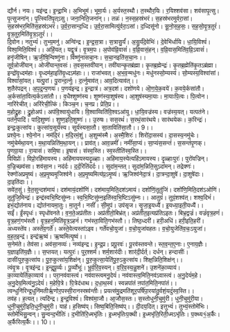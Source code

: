 

  
द्यौर्न। नयः। यइ॑न्द्र। इ॒न्द्रा॒भि। अ॒भिभूम॑। भूमा॒र्यः। अ॒र्यस्त॒स्थौ। त॒स्थौर॒यिः। र॒यिश्शव॑सा। शव॑सापृ॒त्सु। पृ॒त्सुजना॑न्। पृ॒त्स्विति॑पृ॒त्ऽसु। जना॒निति॒जना॑न्।। तन्नः॑। न॒स्स॒हस्र॑भरं। स॒हस्र॑भरमुर्वरा॒सां। स॒हस्र॑भर॒मिति॑स॒हस्र॑ऽभरं। उ॒र्व॒रा॒सान्द॒ध्दि। उ॒र्व॒रा॒सामित्यु॑र्वरा॒ऽसां। द॒ध्दिसू॑नो। सू॒नो॒स॒ह॒सः॒। स॒ह॒सो॒वृ॒त्र॒तुरं॑। वृ॒त्र॒तुर॒मिति॑वृ॒त्र॒ऽतुरं॑।।  
दि॒वोन। नतुभ्यं॑। तुभ्य॒मनु॑। अन्वि॑न्द्र। इ॒न्द्र॒स॒त्रा। स॒त्रासु॒र्यं॑। अ॒सु॒र्यं॑दे॒वेभिः॑। दे॒वेभि॑र्धायि। धा॒यि॒विश्वं॑। विश्व॒मिति॒विश्वं॑।। अहिं॒यत्। यद्वृ॒त्रं। वृ॒त्रम॒पः। अ॒पोव॑व्रि॒वासं॑। व॒व्रि॒वासं॒हन्। व॒व्रि॒वास॒मिति॑व॒व्रि॒ऽवासं॑। हनृ॑जीषिन्। ऋ॒जी॒षि॒न्विष्णु॑ना। विष्णु॑नासचा॒नः। स॒चा॒नइति॑स॒चा॒नः।।  
तूर्व॒न्नोजी॑यान्। ओजी॑यान्त॒वसः॑। त॒वस॒स्तवी॑यान्। तवी॑यान्कृ॒तब्र॑ह्मा। कृ॒तब्र॒ह्मेन्द्रः॑। कृ॒तब्र॒ह्मेति॑कृ॒तऽब्र॑ह्मा। इन्द्रो॑वृ॒ध्दम॑हाः। वृ॒ध्दम॑हा॒इति॑वृ॒ध्दऽम॑हाः।। राजा॑भवत्। अ॒भ॒व॒न्मधु॑नः। मधु॑नस्सो॒म्यस्य॑। सो॒म्यस्य॒विश्वा॑सां। विश्वा॑सां॒यत्। यत्पु॒रां। पु॒रान्द॒र्त्नुः। द॒र्त्नुमाव॑त्। आव॒दित्याव॑त्।।  
श॒तैर॑पद्रन्। अ॒प॒द्र॒न्प॒णयः॑। प॒णय॑इन्द्र। इ॒न्द्रात्र॑। अत्र॒दश॑। दशो॑णये। ऒ॒ण॒ये॒क॒वये॑। क॒वये॒र्कसा॑तौ। अ॒र्कसा॑ता॒वित्य॒र्कऽसा॑तौ।। व॒धैश्शुष्ण॑स्य। शुष्ण॑स्या॒शुष॑स्य। आ॒शुष॑स्यमा॒याः। मा॒याःपि॒त्वः। पि॒त्वोन। नारि॑रेचीत्। अरि॑रेची॒त्किं। किञ्च॒न। च॒नप्र। प्रेति॒प्र।।  
म॒होद्रु॒हः। द्रु॒होअप॑। अप॑वि॒श्वायु॑धायि। वि॒श्वाय्विति॑वि॒श्वऽआ॑यु। धा॒यि॒वज्र॑स्य। वज्र॑स्य॒यत्। यत्पत॑ने। पत॑ने॒पादि॑। पादि॒शुष्णः॑। शुष्ण॒इति॒शुष्णः॑।। उ॒रुषः। सस॒रथं॑। स॒रथं॒सार॑थये। सार॑थयेकः। क॒रिन्द्रः॑। इन्द्रः॒कुत्सा॑य। कुत्सा॑य॒सूर्य॑स्य। सूर्य॑स्यसा॒तौ। सा॒ताविति॑सा॒तौ।। 9।।  
प्रश्ये॒नः। श्ये॒नोन। नम॑दि॒रं। म॒दि॒रमं॒शुं। अ॒शुम्म॑स्मै। अ॒स्मै॒शिरः॑। शिरो॑दा॒सस्य॑। दा॒सस्य॒नमु॑चेः। नमु॑चेर्मथा॒यन्। म॒था॒यन्निति॑म॒था॒यन्।। प्राव॑त्। आव॒न्नमीं॑। नमीं॑सा॒प्यं। सा॒प्यंस॒सन्तं॑। स॒सन्तं॑पृ॒णक्। पृ॒णग्रा॒या। रा॒यासं। समि॒षा। इ॒षासं। संस्व॒स्ति। स्व॒स्तीति॑स्व॒स्ति।।  
विविप्रोः॑। विप्रो॒रहि॑मायस्य। अहि॑माययस्यदृ॒ळ्हाः। अहि॑माय॒स्येत्यहि॑ऽमायस्य। दृ॒ळ्हाःपुरः॑। पुरो॑वज्रिन्। व॒ज्रि॒च्छव॑सा। शव॑सा॒न। नद॑र्दः। द॒र्द॒रिति॑दर्दः।। सुदा॑म॒न्तत्। सुदा॑म॒न्निति॒सुऽदा॑मन्। तद्रेक्णः॑। रेक्णो॑अप्रमृ॒ष्यं। अ॒प्र॒मृ॒ष्यमृ॒जिश्व॑ने। अ॒प्र॒मृ॒ष्यमित्य॑प्र॒ऽमृ॒ष्यं। ऋ॒जिश्व॑नेदा॒त्रं। दा॒त्रन्दा॒शुषे॑। दा॒शुषे॑दाः। दा॒इति॑दाः।।  
सवे॑त॒सुं। वे॒त॒सुन्दश॑मायं। दश॑मायं॒दशो॑णिं। दश॑माय॒मिति॒दश॑ऽमायं। दशो॑णिं॒तूतु॑जिं। दशो॑णि॒मिति॒दश॑ऽओणिं। तूतु॑जि॒मिन्द्रः॑। इन्द्र॑स्वभि॒ष्टिसु॑म्नः। स्व॒भि॒ष्टिसु॑म्न॒इति॑स्व॒भि॒ष्टिऽसु॑म्नः।। आतुग्रं॑। तुग्रं॒शश्व॑त्। शश्व॒दिभं॑। इभं॒द्योत॑नाय। द्योत॑नायमा॒तुः। मा॒तुर्न। नसीं॑। सी॒मुप॑। उप॑सृज। सृ॒जा॒इ॒यध्यै॑। इ॒यध्या॒इती॒यध्यै॑।।  
सईं॑। ईं॒स्पृधः॑। स्पृधो॑वनते। व॒न॒ते॒अप्र॑तीतः। अप्र॑तीतो॒बिभ्र॑त्। अप्र॑तीत॒इत्यप्र॑तिऽइतः। बिभ्र॒द्वज्रं॑। वज्रं॑वृत्र॒हणं॑। वृ॒त्र॒हणं॒गभ॑स्तौ। वृ॒त्र॒हन॒मिति॑वृ॒त्र॒ऽहनं॑। गभ॑स्ता॒विति॒गभ॑स्तौ।। तिष्ठ॒ध्दरी॑। हरी॒अधि॑। हरी॒इति॒हरी॑। अध्यस्ते॑व। अस्ते॑व॒गर्ते॑। अस्ते॒वेत्यस्ता॑ऽइव। गर्ते॑वचो॒युजा॑। व॒चो॒युजा॑वहतः। व॒चो॒युजेति॑व॒चः॒ऽयुजा॑। व॒ह॒त॒इन्द्र॑। इन्द्र॑ऋ॒ष्वं। ऋ॒ष्वमित्यृ॒ष्वं।।  
स॒नेम॑ते। तेव॑सा। अव॑सा॒नव्यः॑। नव्य॑इन्द्र। इ॒न्द्र॒प्र। प्रपू॒रवः॑। पू॒रव॑स्तवन्ते। स्त॒व॒न्त॒ए॒नाः। ए॒नाय॒ज्ञैः। य॒ज्ञाइति॑य॒ज्ञैः।। स॒प्तयत्। यत्पुरः॑। पुर॒श्शर्म॑। शर्म॒शार॑दीः। शार॑दी॒र्दर्त्। दर्धन्। हन्दासीः॑। दासीः॑पुरु॒कुत्सा॑य। पु॒रु॒कुत्सा॑य॒शिक्ष॑न्। पु॒रु॒कुत्सा॒येति॑पु॒रु॒ऽकुत्सा॑य। शिक्ष॒न्निति॒शिक्ष॑न्।।  
त्वंवृ॒त्रः। वृ॒त्रइ॑न्द्र। इ॒न्द्र॒पू॒र्व्यः। पू॒र्व्योभूः॑। भू॒र्व॒रि॒व॒स्यन्। व॒रि॒व॒स्य॒न्नु॒शने॑। उ॒शने॑का॒व्याय॑। का॒व्यायेति॑का॒व्याय॑।। परा॒नव॑वास्त्वं। नव॑वास्त्वमनु॒देयं॑। नव॑वास्त्व॒मिति॒नव॑ऽवास्त्वं। अ॒नु॒देयं॑म॒हे। अ॒नु॒देय॒मित्य॑नु॒ऽदेयं॑। म॒हेपि॒त्रे। पि॒त्रेद॑धाथ। द॒धा॒थ॒स्वं। स्वन्नपा॑तं ऩपा॑त॒मिति॒नपा॑तं।।  
त्वन्धुनि॑रिन्द्र॒धुनि॑मतीर्ऋ॒णोर॒पस्सी॒रानस्स्रव॑न्तीः। प्रयत्स॑मु॒द्रमति॑शूर॒पर्षि॑पा॒रया॑तु॒र्वशं॒यदुं॑स्व॒स्ति।।  
तव॑ह। ह॒त्यत्। त्यदि॑न्द्र। इ॒न्द्र॒विश्वं॑। विश्व॑मा॒जौ। आ॒जौस॒स्तः। स॒स्तोधुनी॒चुमु॑री। धुनी॒चुमु॑री॒या। धुनी॒चुमु॑री॒इति॒धुनी॒चुमु॑री। याह॑। ह॒सिष्व॑प्। सिष्व॒बिति॒सिष्व॑प्।। दी॒दय॒दित्। इत्तुभ्यं॑। तुभ्यं॒स्तोमे॑भिः। स्तोमे॑भिसु॒न्वन्। सु॒न्वन्द॒भीतिः॑। द॒भीति॑रि॒ध्मभृ॑तिः। इ॒ध्मभृ॑तिःप॒क्थी। इ॒ध्मभृ॑ति॒रिती॒ध्मऽभृ॑तिः। प॒क्थ्य१॒॑अ॒र्कैः। अ॒र्कैरित्य॒र्कैः।। 10।।  
